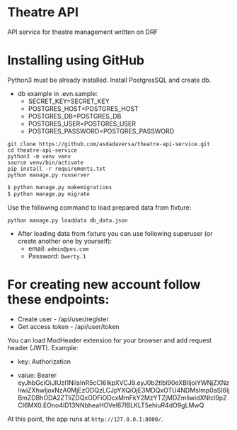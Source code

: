 # Theatre API
API service for theatre management written on DRF

# Installing using GitHub
Python3 must be already installed. Install PostgresSQL and create db.

- db example in .evn.sample:
  - SECRET_KEY=SECRET_KEY
  - POSTGRES_HOST=POSTGRES_HOST
  - POSTGRES_DB=POSTGRES_DB
  - POSTGRES_USER=POSTGRES_USER
  - POSTGRES_PASSWORD=POSTGRES_PASSWORD

```shell
git clone https://github.com/asdadaversa/theatre-api-service.git
cd theatre-api-service
python3 -m venv venv
source venv/bin/activate
pip install -r requirements.txt
python manage.py runserver
```

```bash
$ python manage.py makemigrations
$ python manage.py migrate
```

Use the following command to load prepared data from fixture:

`python manage.py loaddata db_data.json`

- After loading data from fixture you can use following superuser (or create another one by yourself):
  - email: `admin@pes.com`
  - Password: `Qwerty.1`

# For creating new account follow these endpoints:
  - Create user - /api/user/register
  - Get access token - /api/user/token

You can load ModHeader extension for your browser and add request header (JWT). Example:
  - key: Authorization

  - value: 
    Bearer eyJhbGciOiJIUzI1NiIsInR5cCI6IkpXVCJ9.eyJ0b2tlbl90eXBlIjoiYWNjZXNzIiwiZXhwIjoxNzA0MjEzODQzLCJpYXQiOjE3MDQxOTU4NDMsImp0aSI6IjBmZDBhODA2ZTliZDQxODFiODcxMmFkY2MzYTZjMDZmIiwidXNlcl9pZCI6MX0.EOno4iD13NNbheaHOVel67lBLKLT5ehiuR4dO9gLMwQ



At this point, the app runs at `http://127.0.0.1:8000/`.



